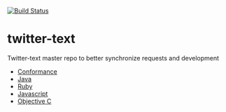 [![Build Status](https://travis-ci.org/jakl/twitter-text.svg?branch=master)](https://travis-ci.org/jakl/twitter-text)

twitter-text
============

Twitter-text master repo to better synchronize requests and development

* [Conformance](conformance)
* [Java](java)
* [Ruby](rb)
* [Javascript](js)
* [Objective C](objc)
